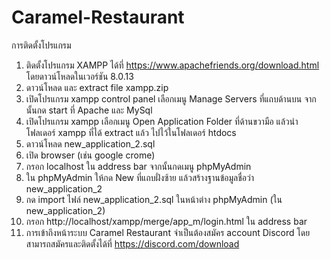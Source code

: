 # Caramel-Restaurant
การติดตั้งโปรแกรม
1. ติดตั้งโปรแกรม XAMPP ได้ที่ https://www.apachefriends.org/download.html โดยดาวน์โหลดในเวอร์ชัน 8.0.13
2. ดาวน์โหลด และ extract file xampp.zip
3. เปิดโปรแกรม xampp control panel เลือกเมนู Manage Servers ที่แถบด้านบน จากนั้นกด start ที่ Apache และ MySql
4. เปิดโปรแกรม xampp เลือกเมนู Open Application Folder ที่ด้านขวามือ แล้วนำโฟลเดอร์ xampp ที่ได้ extract แล้ว ไปไว้ในโฟลเดอร์ htdocs
5. ดาวน์โหลด new_application_2.sql
6. เปิด browser (เช่น google crome)
7. กรอก localhost ใน address bar จากนั้นกดเมนู phpMyAdmin
8. ใน phpMyAdmin ให้กด New ที่แถบฝั่งซ้าย แล้วสร้างฐานข้อมูลชื่อว่า new_application_2 
9. กด import ไฟล์ new_application_2.sql ในหน้าต่าง phpMyAdmin (ใน new_application_2)
10. กรอก http://localhost/xampp/merge/app_m/login.html ใน address bar
11. การเข้าถึงหน้าระบบ Caramel Restaurant จำเป็นต้องสมัคร account Discord โดยสามารถสมัครและติดตั้งได้ที่ https://discord.com/download
